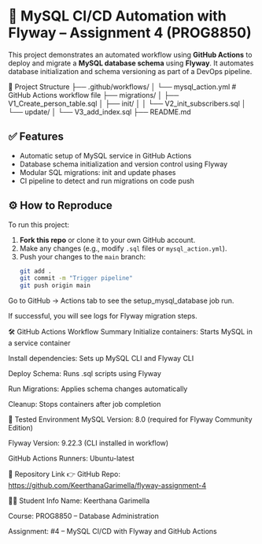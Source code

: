 # 🚀 MySQL CI/CD Automation with Flyway – Assignment 4 (PROG8850)

This project demonstrates an automated workflow using **GitHub Actions** to deploy and migrate a **MySQL database schema** using **Flyway**. It automates database initialization and schema versioning as part of a DevOps pipeline.

📁 Project Structure
├── .github/workflows/
│   └── mysql_action.yml  # GitHub Actions workflow file
├── migrations/
│   ├── V1_Create_person_table.sql
│   ├── init/
│   │   └── V2_init_subscribers.sql
│   └── update/
│       └── V3_add_index.sql
├── README.md


## ✅ Features

- Automatic setup of MySQL service in GitHub Actions
- Database schema initialization and version control using Flyway
- Modular SQL migrations: init and update phases
- CI pipeline to detect and run migrations on code push

## ⚙️ How to Reproduce

To run this project:

1. **Fork this repo** or clone it to your own GitHub account.
2. Make any changes (e.g., modify `.sql` files or `mysql_action.yml`).
3. Push your changes to the `main` branch:
   ```bash
   git add .
   git commit -m "Trigger pipeline"
   git push origin main
Go to GitHub → Actions tab to see the setup_mysql_database job run.

If successful, you will see logs for Flyway migration steps.

🛠️ GitHub Actions Workflow Summary
Initialize containers: Starts MySQL in a service container

Install dependencies: Sets up MySQL CLI and Flyway CLI

Deploy Schema: Runs .sql scripts using Flyway

Run Migrations: Applies schema changes automatically

Cleanup: Stops containers after job completion

🧪 Tested Environment
MySQL Version: 8.0 (required for Flyway Community Edition)

Flyway Version: 9.22.3 (CLI installed in workflow)

GitHub Actions Runners: Ubuntu-latest

🔗 Repository Link
👉 GitHub Repo: https://github.com/KeerthanaGarimella/flyway-assignment-4

👩‍🎓 Student Info
Name: Keerthana Garimella

Course: PROG8850 – Database Administration

Assignment: #4 – MySQL CI/CD with Flyway and GitHub Actions

